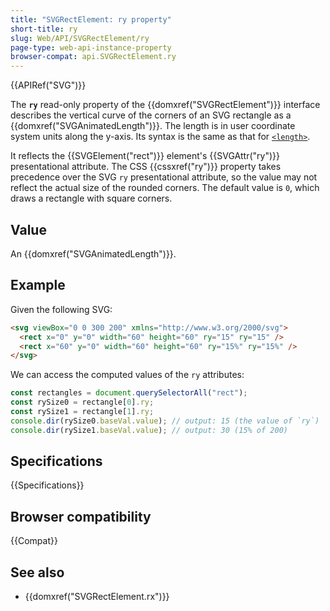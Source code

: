 ```yaml
---
title: "SVGRectElement: ry property"
short-title: ry
slug: Web/API/SVGRectElement/ry
page-type: web-api-instance-property
browser-compat: api.SVGRectElement.ry
---
```


{{APIRef("SVG")}}

The **`ry`** read-only property of the {{domxref("SVGRectElement")}} interface describes the vertical curve of the corners of an SVG rectangle as a {{domxref("SVGAnimatedLength")}}. The length is in user coordinate system units along the y-axis. Its syntax is the same as that for [`<length>`](/en-US/docs/Web/SVG/Content_type#length).

It reflects the {{SVGElement("rect")}} element's {{SVGAttr("ry")}} presentational attribute. The CSS {{cssxref("ry")}} property takes precedence over the SVG `ry` presentational attribute, so the value may not reflect the actual size of the rounded corners. The default value is `0`, which draws a rectangle with square corners.

## Value

An {{domxref("SVGAnimatedLength")}}.

## Example

Given the following SVG:

```html
<svg viewBox="0 0 300 200" xmlns="http://www.w3.org/2000/svg">
  <rect x="0" y="0" width="60" height="60" ry="15" ry="15" />
  <rect x="60" y="0" width="60" height="60" ry="15%" ry="15%" />
</svg>
```

We can access the computed values of the `ry` attributes:

```js
const rectangles = document.querySelectorAll("rect");
const rySize0 = rectangle[0].ry;
const rySize1 = rectangle[1].ry;
console.dir(rySize0.baseVal.value); // output: 15 (the value of `ry`)
console.dir(rySize1.baseVal.value); // output: 30 (15% of 200)
```

## Specifications

{{Specifications}}

## Browser compatibility

{{Compat}}

## See also

- {{domxref("SVGRectElement.rx")}}
